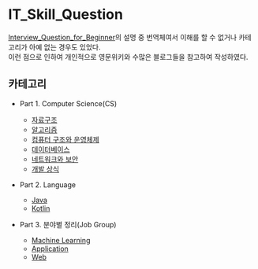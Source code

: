 # IT_Skill_Question

[Interview_Question_for_Beginner](https://github.com/JaeYeopHan/Interview_Question_for_Beginner)의 설명 중 번역체여서 이해를 할 수 없거나 카테고리가 아예 없는 경우도 있었다.   
이런 점으로 인하여 개인적으로 영문위키와 수많은 블로그들을 참고하여 작성하였다.   

## 카테고리

+ Part 1. Computer Science(CS)
  + [자료구조](https://github.com/ii200400/IT_Skill_Question/tree/master/CS/DataStructure)
  + [알고리즘](https://github.com/ii200400/IT_Skill_Question/tree/master/CS/Algorithm)
  + [컴퓨터 구조와 운영체제](https://github.com/ii200400/IT_Skill_Question/tree/master/CS/OS)
  + [데이터베이스](https://github.com/ii200400/IT_Skill_Question/tree/master/CS/Database)
  + [네트워크와 보안](https://github.com/ii200400/IT_Skill_Question/tree/master/CS/Network)
  + [개발 상식](https://github.com/ii200400/IT_Skill_Question/tree/master/CS/Development_common_sense)
  
+ Part 2. Language
  + [Java](https://github.com/ii200400/IT_Skill_Question/tree/master/Language/Java)
  + [Kotlin](https://github.com/ii200400/IT_Skill_Question/tree/master/Language/Kotlin)
  
+ Part 3. 분야별 정리(Job Group)
  + [Machine Learning](https://github.com/ii200400/Tensorflow_Tutorial)
  + [Application](https://github.com/ii200400/IT_Skill_Question/tree/master/JobGroup/Application)
  + [Web](./JobGroup/Web)

